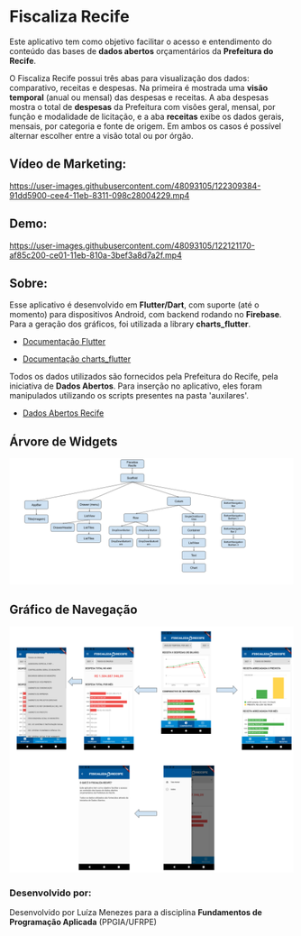 
# Fiscaliza Recife

Este aplicativo tem como objetivo facilitar o acesso e entendimento do conteúdo das bases de **dados abertos** orçamentários da **Prefeitura do Recife**.

O Fiscaliza Recife possui três abas para visualização dos dados: comparativo, receitas e despesas. Na primeira é mostrada uma **visão temporal** (anual ou mensal) das despesas e receitas. A aba despesas mostra o total de **despesas** da Prefeitura com visões geral, mensal, por função e modalidade de licitação, e a aba **receitas** exibe os dados gerais, mensais, por categoria e fonte de origem. Em ambos os casos é possível alternar escolher entre a visão total ou por órgão. 

## Vídeo de Marketing:

https://user-images.githubusercontent.com/48093105/122309384-91dd5900-cee4-11eb-8311-098c28004229.mp4


## Demo:

https://user-images.githubusercontent.com/48093105/122121170-af85c200-ce01-11eb-810a-3bef3a8d7a2f.mp4


## Sobre:

Esse aplicativo é desenvolvido em **Flutter/Dart**, com suporte (até o momento) para dispositivos Android, com backend rodando no **Firebase**. Para a geração dos gráficos, foi utilizada a library **charts_flutter**.

- [Documentação Flutter](https://flutter.dev/docs/)

- [Documentação charts_flutter](https://pub.dev/packages/charts_flutter)

Todos os dados utilizados são fornecidos pela Prefeitura do Recife, pela iniciativa de **Dados Abertos**. Para inserção no aplicativo, eles foram manipulados utilizando os scripts presentes na pasta 'auxilares'.

- [Dados Abertos Recife](http://dados.recife.pe.gov.br/)

## Árvore de Widgets

![Árvore de Widgets](https://github.com/menezesluiza/fiscaliza_recife/blob/master/images/arvore_widgets_V2.png)

## Gráfico de Navegação

![Gráfico de Navegação](https://github.com/menezesluiza/fiscaliza_recife/blob/master/images/grafico_navegacao_new.png)

### Desenvolvido por: 

Desenvolvido por Luíza Menezes para a disciplina **Fundamentos de Programação Aplicada** (PPGIA/UFRPE)
